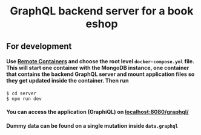 <div align="center">

# GraphQL backend server for a book eshop

</div>

## For development

#### Use [Remote Containers](https://code.visualstudio.com/docs/remote/containers) and choose the root level `docker-compose.yml` file. This will start one container with the MongoDB instance, one container that contains the backend GraphQL server and mount application files so they get updated inside the container. Then run

```
$ cd server
$ npm run dev
```

#### You can access the application (GraphiQL) on [localhost:8080/graphql/](localhost:8080/graphql/)

#### Dummy data can be found on a single mutation inside `data.graphql`
